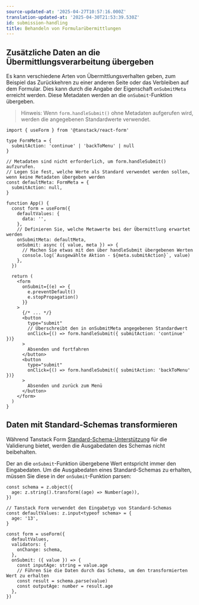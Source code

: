 ```yaml
---
source-updated-at: '2025-04-27T10:57:16.000Z'
translation-updated-at: '2025-04-30T21:53:39.530Z'
id: submission-handling
title: Behandeln von Formularübermittlungen
---
```


## Zusätzliche Daten an die Übermittlungsverarbeitung übergeben

Es kann verschiedene Arten von Übermittlungsverhalten geben, zum Beispiel das Zurückkehren zu einer anderen Seite oder das Verbleiben auf dem Formular. Dies kann durch die Angabe der Eigenschaft `onSubmitMeta` erreicht werden. Diese Metadaten werden an die `onSubmit`-Funktion übergeben.

> Hinweis: Wenn `form.handleSubmit()` ohne Metadaten aufgerufen wird, werden die angegebenen Standardwerte verwendet.

```tsx
import { useForm } from '@tanstack/react-form'

type FormMeta = {
  submitAction: 'continue' | 'backToMenu' | null
}

// Metadaten sind nicht erforderlich, um form.handleSubmit() aufzurufen.
// Legen Sie fest, welche Werte als Standard verwendet werden sollen, wenn keine Metadaten übergeben werden
const defaultMeta: FormMeta = {
  submitAction: null,
}

function App() {
  const form = useForm({
    defaultValues: {
      data: '',
    },
    // Definieren Sie, welche Metawerte bei der Übermittlung erwartet werden
    onSubmitMeta: defaultMeta,
    onSubmit: async ({ value, meta }) => {
      // Machen Sie etwas mit den über handleSubmit übergebenen Werten
      console.log(`Ausgewählte Aktion - ${meta.submitAction}`, value)
    },
  })

  return (
    <form
      onSubmit={(e) => {
        e.preventDefault()
        e.stopPropagation()
      }}
    >
      {/* ... */}
      <button
        type="submit"
        // Überschreibt den in onSubmitMeta angegebenen Standardwert
        onClick={() => form.handleSubmit({ submitAction: 'continue' })}
      >
        Absenden und fortfahren
      </button>
      <button
        type="submit"
        onClick={() => form.handleSubmit({ submitAction: 'backToMenu' })}
      >
        Absenden und zurück zum Menü
      </button>
    </form>
  )
}
```

## Daten mit Standard-Schemas transformieren

Während Tanstack Form [Standard-Schema-Unterstützung](./validation.md) für die Validierung bietet, werden die Ausgabedaten des Schemas nicht beibehalten.

Der an die `onSubmit`-Funktion übergebene Wert entspricht immer den Eingabedaten. Um die Ausgabedaten eines Standard-Schemas zu erhalten, müssen Sie diese in der `onSubmit`-Funktion parsen:

```tsx
const schema = z.object({
  age: z.string().transform((age) => Number(age)),
})

// Tanstack Form verwendet den Eingabetyp von Standard-Schemas
const defaultValues: z.input<typeof schema> = {
  age: '13',
}

const form = useForm({
  defaultValues,
  validators: {
    onChange: schema,
  },
  onSubmit: ({ value }) => {
    const inputAge: string = value.age
    // Führen Sie die Daten durch das Schema, um den transformierten Wert zu erhalten
    const result = schema.parse(value)
    const outputAge: number = result.age
  },
})
```

